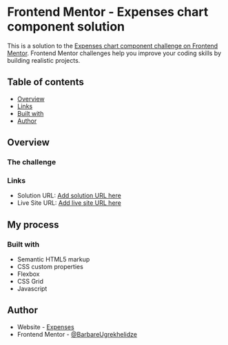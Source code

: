 # Frontend Mentor - Expenses chart component solution

This is a solution to the [Expenses chart component challenge on Frontend Mentor](https://github.com/BarbareUgrekhelidze/Expenses-chart-component.git). Frontend Mentor challenges help you improve your coding skills by building realistic projects. 

## Table of contents

- [Overview](#overview)
- [Links](#links)
- [Built with](#built-with)
- [Author](#author)

## Overview

### The challenge

### Links

- Solution URL: [Add solution URL here](https://github.com/BarbareUgrekhelidze/Expenses-chart-component.git)
- Live Site URL: [Add live site URL here](https://BarbareUgrekhelidze.github.io/Expenses-chart-component/)

## My process

### Built with

- Semantic HTML5 markup
- CSS custom properties
- Flexbox
- CSS Grid
- Javascript

## Author

- Website - [Expenses](https://BarbareUgrekhelidze.github.io/Expenses-chart-component/)
- Frontend Mentor - [@BarbareUgrekhelidze](https://www.frontendmentor.io/profile/BarbareUgrekhelidze)
